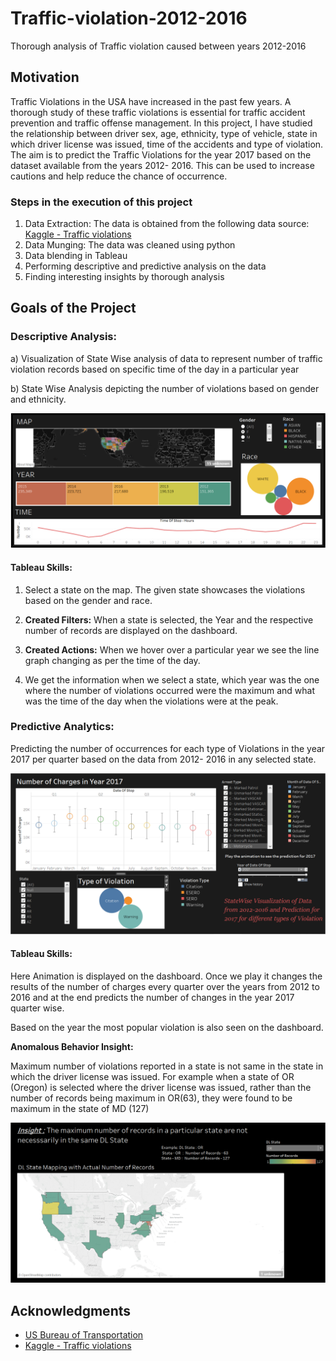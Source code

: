# Traffic-violation-2012-2016
Thorough analysis of Traffic violation caused between years 2012-2016

## Motivation

Traffic Violations in the USA have increased in the past few years. A thorough study of these traffic violations is essential for traffic accident prevention and traffic offense management. In this project, I have studied the relationship between driver sex, age, ethnicity, type of vehicle, state in which driver license was issued, time of the accidents and type of violation. The aim is to predict the Traffic Violations for the year 2017 based on the dataset available from the years 2012- 2016. This can be used to increase cautions and help reduce the chance of occurrence. 

### Steps in the execution of this project

1) Data Extraction: The data is obtained from the following data source: [Kaggle - Traffic violations](https://www.kaggle.com/felix4guti/traffic-violations-in-usa)
2) Data Munging: The data was cleaned using python 
3) Data blending in Tableau 
4) Performing descriptive and predictive analysis on the data
5) Finding interesting insights by thorough analysis

## Goals of the Project

### Descriptive Analysis:

a) Visualization of State Wise analysis of data to represent number of traffic violation records based on specific time of the day in a particular year 

b) State Wise Analysis depicting the number of violations based on gender and ethnicity.

![image_descript](/images/1.png)

#### Tableau Skills:
1) Select a state on the map. The given state showcases the violations based on the gender and race. 

2) **Created Filters:** When a state is selected, the Year and the respective number of records are displayed on the dashboard. 

3) **Created Actions:** When we hover over a particular year we see the line graph changing as per the time of the day. 

4) We get the information when we select a state, which year was the one where the number of violations occurred were the maximum and what was the time of the day when the violations were at the peak. 

### Predictive Analytics:

Predicting the number of occurrences for each type of Violations in the year 2017 per quarter based on the data from 2012- 2016 in any selected state. 

![image_descript](/images/2.png)

#### Tableau Skills:

Here Animation is displayed on the dashboard. Once we play it changes the results of the number of charges every quarter over the years from 2012 to 2016 and at the end predicts the number of changes in the year 2017 quarter wise. 

Based on the year the most popular violation is also seen on the dashboard.

**Anomalous Behavior Insight:**

Maximum number of violations reported in a state is not same in the state in which the driver license was issued. For example when a state of OR (Oregon) is selected where the driver license was issued, rather than the number of records being maximum in OR(63), they were found to be maximum in the state of MD (127)

![image_descript](/images/3.png)


## Acknowledgments

* [US Bureau of Transportation](https://www.bts.gov/topics/airlines-and-airports/origin-and-destination-survey-data)
* [Kaggle - Traffic violations](https://www.kaggle.com/felix4guti/traffic-violations-in-usa)
